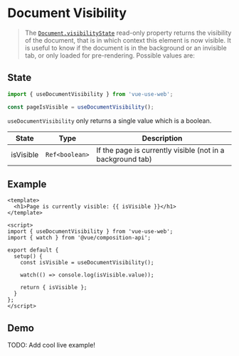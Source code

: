 # Document Visibility

> The [`Document.visibilityState`](https://developer.mozilla.org/en-US/docs/Web/API/Document/visibilityState) read-only property returns the visibility of the document, that is in which context this element is now visible. It is useful to know if the document is in the background or an invisible tab, or only loaded for pre-rendering. Possible values are:

## State

```js
import { useDocumentVisibility } from 'vue-use-web';

const pageIsVisible = useDocumentVisibility();
```

`useDocumentVisibility` only returns a single value which is a boolean.

| State     | Type           | Description                                                |
| --------- | -------------- | ---------------------------------------------------------- |
| isVisible | `Ref<boolean>` | If the page is currently visible (not in a background tab) |

## Example

```vue
<template>
  <h1>Page is currently visible: {{ isVisible }}</h1>
</template>

<script>
import { useDocumentVisibility } from 'vue-use-web';
import { watch } from '@vue/composition-api';

export default {
  setup() {
    const isVisible = useDocumentVisibility();

    watch(() => console.log(isVisible.value));

    return { isVisible };
  }
};
</script>
```

## Demo

TODO: Add cool live example!
